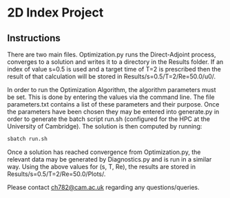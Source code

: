 # 2D Index Project

## Instructions

There are two main files. Optimization.py runs the Direct-Adjoint process, converges to a solution and writes it to a directory in the Results folder. If an index of value s=0.5 is used and a target time of T=2 is prescribed then the result of that calculation will be stored in Results/s=0.5/T=2/Re=50.0/u0/.

In order to run the Optimization Algorithm, the algorithm parameters must be set. This is done by entering the values via the command line. The file parameters.txt contains a list of these parameters and their purpose. Once the parameters have been chosen they may be entered into generate.py in order to generate the batch script run.sh (configured for the HPC at the University of Cambridge). The solution is then computed by running:

```bash
sbatch run.sh
```

Once a solution has reached convergence from Optimization.py, the relevant data may be generated by Diagnostics.py and is run in a similar way. Using the above values for (s, T, Re), the results are stored in Results/s=0.5/T=2/Re=50.0/Plots/.



Please contact ch782@cam.ac.uk regarding any questions/queries.
